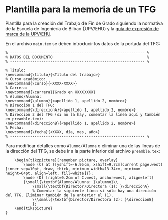 # Plantilla para la memoria de un TFG
Plantilla para la creación del Trabajo de Fin de Grado siguiendo la normativa de la Escuela de Ingeniería de Bilbao (UPV/EHU) y la [guía de expresión de marca de la UPV/EHU](https://www.ehu.eus/documents/10136/3950780/GUIA_EXPRESION_UPV_es.pdf/4d538337-2577-4260-ae02-d0fed29a26b5).

En el archivo `main.tex` se deben introducir los datos de la portada del TFG:
```
% ------------------------------------------------------------ %
% DATOS DEL DOCUMENTO                                          %
% ------------------------------------------------------------ %

% Título:
\newcommand{\titulo}{<Título del trabajo>}
% Curso académico:
\newcommand{\curso}{<XXXX-XXXX>}
% Carrera:
\newcommand{\carrera}{Grado en XXXXXXXX}
% Alumno/Alumna:
\newcommand{\alumno}{<apellido 1, apellido 2, nombre>}
% Dirección 1 del TFG:
\newcommand{\direccionA}{<apellido 1, apellido 2, nombre>}
% Dirección 2 del TFG (si no la hay, comentar la línea aquí y también en preamble.tex):
\newcommand{\direccionB}{<apellido 1, apellido 2, nombre>}
% Fecha:
\newcommand{\fecha}{<XXXX, día, mes, año>}
% ------------------------------------------------------------ %
```
Para modificar detalles como `Alumno/Alumna` o eliminar una de las líneas de la dirección del TFG, se debe ir a la parte inferior del archivo `preamble.tex`:
```
	\begin{tikzpicture}[remember picture, overlay]
		\node (C) at ([yshift=-6.95cm, xshift=9.7cm]current page.west) [inner sep=10pt, draw, thick, minimum width=13.34cm, minimum height=64pt, align=left, fill=white]{};
		\node (D) [right=0.2cm of C.west, anchor=west, align=left]
		{\small{\textbf{Alumno/Alumna: }\alumno}\\
			\small{\textbf{Director/Directora (1): }\direccionA}
			% Comentar la siguiente línea si sólo hay una direcicón del TFG. Eliminar también de la anterior el (1).
			\\\small{\textbf{Director/Directora (2): }\direccionB}
			};
	\end{tikzpicture}
}
```